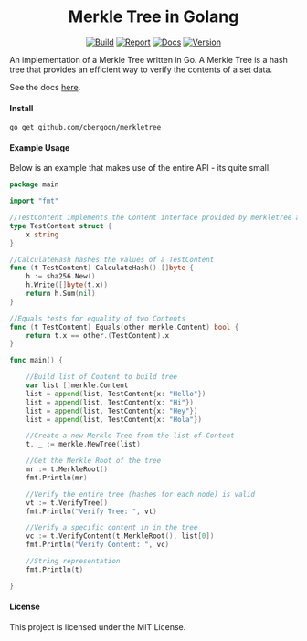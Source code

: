<h1 align="center">Merkle Tree in Golang</h1>
<p align="center">
<a href="https://travis-ci.org/cbergoon/merkletree"><img src="https://travis-ci.org/cbergoon/merkletree.svg?branch=master" alt="Build"></a>
<a href="https://goreportcard.com/report/github.com/cbergoon/merkletree"><img src="https://goreportcard.com/badge/github.com/cbergoon/merkletree" alt="Report"></a>
<a href="https://godoc.org/github.com/cbergoon/merkletree"><img src="https://img.shields.io/badge/godoc-reference-brightgreen.svg" alt="Docs"></a>
<a href=""><img src="https://img.shields.io/badge/version-0.1.0-brightgreen.svg" alt="Version"></a>
</p>

An implementation of a Merkle Tree written in Go. A Merkle Tree is a hash tree that provides an efficient way to verify
the contents of a set data.

See the docs [here](https://godoc.org/github.com/cbergoon/merkletree).

#### Install
```
go get github.com/cbergoon/merkletree
```

#### Example Usage
Below is an example that makes use of the entire API - its quite small.
```go
package main

import "fmt"

//TestContent implements the Content interface provided by merkletree and represents the content stored in the tree.
type TestContent struct {
	x string
}

//CalculateHash hashes the values of a TestContent
func (t TestContent) CalculateHash() []byte {
	h := sha256.New()
	h.Write([]byte(t.x))
	return h.Sum(nil)
}

//Equals tests for equality of two Contents
func (t TestContent) Equals(other merkle.Content) bool {
	return t.x == other.(TestContent).x
}

func main() {

    //Build list of Content to build tree
    var list []merkle.Content
    list = append(list, TestContent{x: "Hello"})
    list = append(list, TestContent{x: "Hi"})
    list = append(list, TestContent{x: "Hey"})
    list = append(list, TestContent{x: "Hola"})

    //Create a new Merkle Tree from the list of Content
    t, _ := merkle.NewTree(list)

    //Get the Merkle Root of the tree
    mr := t.MerkleRoot()
    fmt.Println(mr)

    //Verify the entire tree (hashes for each node) is valid
    vt := t.VerifyTree()
    fmt.Println("Verify Tree: ", vt)

    //Verify a specific content in in the tree
    vc := t.VerifyContent(t.MerkleRoot(), list[0])
    fmt.Println("Verify Content: ", vc)

    //String representation
    fmt.Println(t)

}
```

#### License
This project is licensed under the MIT License.
